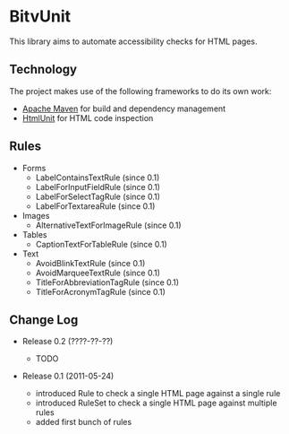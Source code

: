 BitvUnit
=============

This library aims to automate accessibility checks for HTML pages.

Technology
-------------

The project makes use of the following frameworks to do its own work:

* [Apache Maven](http://maven.apache.org/) for build and dependency management
* [HtmlUnit](http://htmlunit.sourceforge.net/) for HTML code inspection

Rules
-------------

* Forms
    * LabelContainsTextRule (since 0.1)
    * LabelForInputFieldRule (since 0.1)
    * LabelForSelectTagRule (since 0.1)
    * LabelForTextareaRule (since 0.1)
* Images
    * AlternativeTextForImageRule (since 0.1)
* Tables
    * CaptionTextForTableRule (since 0.1)
* Text
    * AvoidBlinkTextRule (since 0.1)
    * AvoidMarqueeTextRule (since 0.1)
    * TitleForAbbreviationTagRule (since 0.1)
    * TitleForAcronymTagRule (since 0.1)

Change Log
-------------

* Release 0.2 (????-??-??)
    * TODO

* Release 0.1 (2011-05-24)
    * introduced Rule to check a single HTML page against a single rule
    * introduced RuleSet to check a single HTML page against multiple rules
    * added first bunch of rules

